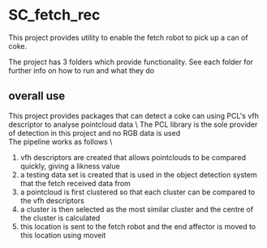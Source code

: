 # SC_fetch_rec

This project provides utility to enable the fetch robot to pick up a can of coke.

The project has 3 folders which provide functionality. See each folder for further info on how to run and what they do
## overall use
This project provides packages that can detect a coke can using PCL's vfh descriptor to analyse pointcloud data \ 
The PCL library is the sole provider of detection in this project and no RGB data is used\
The pipeline works as follows \
1. vfh descriptors are created that allows pointclouds to be compared quickly, giving a likness value
2. a testing data set is created that is used in the object detection system that the fetch received data from
3. a pointcloud is first clustered so that each cluster can be compared to the vfh descriptors
4. a cluster is then selected as the most similar cluster and the centre of the cluster is calculated
5. this location is sent to the fetch robot and the end affector is moved to this location using moveit
